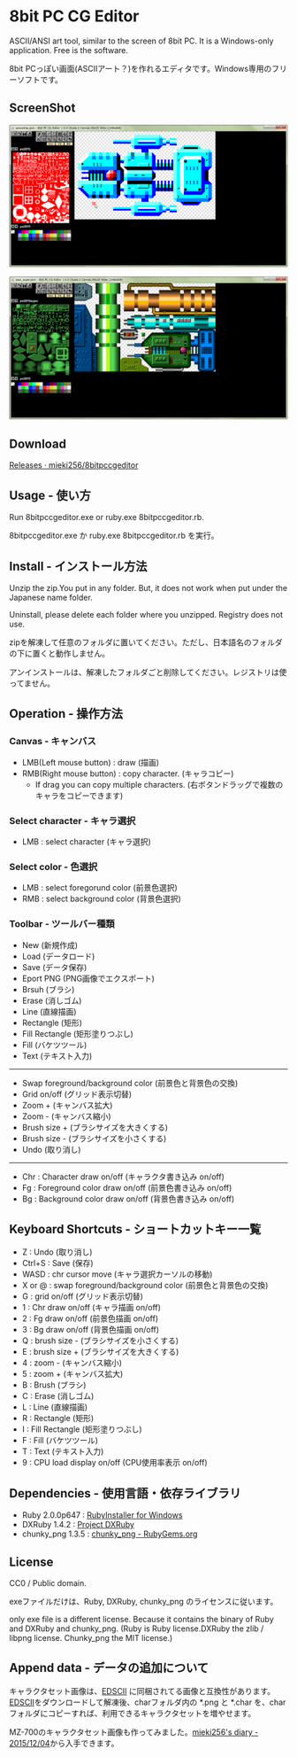 8bit PC CG Editor
=================

ASCII/ANSI art tool, similar to the screen of 8bit PC. It is a Windows-only application. Free is the software.

8bit PCっぽい画面(ASCIIアート？)を作れるエディタです。Windows専用のフリーソフトです。

## ScreenShot

![ScreenShot1](screenshot/8bitpccgeditor_ss1.png?raw=true )

![ScreenShot2](screenshot/8bitpccgeditor_ss2.png?raw=true )

## Download

[Releases · mieki256/8bitpccgeditor](https://github.com/mieki256/8bitpccgeditor/releases/ )

## Usage - 使い方

Run 8bitpccgeditor.exe or ruby.exe 8bitpccgeditor.rb.

8bitpccgeditor.exe か ruby.exe 8bitpccgeditor.rb を実行。

## Install - インストール方法
Unzip the zip.You put in any folder. But, it does not work when put under the Japanese name folder.

Uninstall, please delete each folder where you unzipped. Registry does not use.

zipを解凍して任意のフォルダに置いてください。ただし、日本語名のフォルダの下に置くと動作しません。

アンインストールは、解凍したフォルダごと削除してください。レジストリは使ってません。

## Operation - 操作方法

### Canvas - キャンバス

* LMB(Left mouse button) : draw (描画)
* RMB(Right mouse button) : copy character. (キャラコピー)
    * If drag you can copy multiple characters. (右ボタンドラッグで複数のキャラをコピーできます)

### Select character - キャラ選択

* LMB : select character (キャラ選択)

### Select color - 色選択

* LMB : select foregorund color (前景色選択)
* RMB : select background color (背景色選択)

### Toolbar - ツールバー種類

* New (新規作成)
* Load (データロード)
* Save (データ保存)
* Eport PNG (PNG画像でエクスポート)
* Brsuh (ブラシ)
* Erase (消しゴム)
* Line (直線描画)
* Rectangle (矩形)
* Fill Rectangle (矩形塗りつぶし)
* Fill (バケツツール)
* Text (テキスト入力)

- - - - 

* Swap foreground/background color (前景色と背景色の交換)
* Grid on/off (グリッド表示切替)
* Zoom + (キャンバス拡大)
* Zoom - (キャンバス縮小)
* Brush size + (ブラシサイズを大きくする)
* Brush size - (ブラシサイズを小さくする)
* Undo (取り消し)

- - - - 

* Chr : Character draw on/off (キャラクタ書き込み on/off)
* Fg : Foreground color draw on/off (前景色書き込み on/off)
* Bg : Background color draw on/off (背景色書き込み on/off)

## Keyboard Shortcuts - ショートカットキー一覧

* Z : Undo (取り消し)
* Ctrl+S : Save (保存)
* WASD : chr cursor move (キャラ選択カーソルの移動)
* X or @ : swap foreground/background color (前景色と背景色の交換)
* G : grid on/off (グリッド表示切替)
* 1 : Chr draw on/off (キャラ描画 on/off)
* 2 : Fg draw on/off (前景色描画 on/off)
* 3 : Bg draw on/off (背景色描画 on/off)
* Q : brush size - (ブラシサイズを小さくする)
* E : brush size + (ブラシサイズを大きくする)
* 4 : zoom - (キャンバス縮小)
* 5 : zoom + (キャンバス拡大)
* B : Brush (ブラシ)
* C : Erase (消しゴム)
* L : Line (直線描画)
* R : Rectangle (矩形)
* I : Fill Rectangle (矩形塗りつぶし)
* F : Fill (バケツツール)
* T : Text (テキスト入力)
* 9 : CPU load display on/off (CPU使用率表示 on/off)

## Dependencies - 使用言語・依存ライブラリ

* Ruby 2.0.0p647 : [RubyInstaller for Windows](http://rubyinstaller.org/ )
* DXRuby 1.4.2 : [Project DXRuby](http://dxruby.osdn.jp/ )
* chunky_png 1.3.5 : [chunky_png - RubyGems.org](https://rubygems.org/gems/chunky_png/versions/1.3.5 )


## License

CC0 / Public domain.

exeファイルだけは、Ruby, DXRuby, chunky_png のライセンスに従います。

only exe file is a different license. Because it contains the binary of Ruby and DXRuby and chunky_png.
(Ruby is Ruby license.DXRuby the zlib / libpng license. Chunky_png the MIT license.)

## Append data - データの追加について

キャラクタセット画像は、[EDSCII] に同梱されてる画像と互換性があります。[EDSCII]をダウンロードして解凍後、charフォルダ内の \*.png と \*.char を、charフォルダにコピーすれば、利用できるキャラクタセットを増やせます。

MZ-700のキャラクタセット画像も作ってみました。[mieki256's diary - 2015/12/04](http://blawat2015.no-ip.com/~mieki256/diary/20151204.html#201512041 )から入手できます。
 
[EDSCII]:http://vectorpoem.com/edscii/


